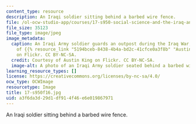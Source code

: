 ```yaml
---
content_type: resource
description: An Iraqi soldier sitting behind a barbed wire fence.
file: /ol-ocw-studio-app/courses/17-s950-social-science-and-the-iraq-and-syrian-wars-fall-2016/a3f6da3d29d1df914f46e6e019867971_17-s950f16.jpg
file_size: 35123
file_type: image/jpeg
image_metadata:
  caption: An Iraqi Army soldier guards an outpost during the Iraq War, 2008. Courtesy
    of {{% resource_link "5194bceb-8438-4b4a-bd2c-41cfce0a3f8b" "Austin King" %}}
    on Flickr. CC BY-NC-SA.
  credit: Courtesy of Austin King on Flickr. CC BY-NC-SA.
  image-alt: A photo of an Iraqi Army soldier seated behind a barbed wire fence.
learning_resource_types: []
license: https://creativecommons.org/licenses/by-nc-sa/4.0/
ocw_type: OCWImage
resourcetype: Image
title: 17-s950f16.jpg
uid: a3f6da3d-29d1-df91-4f46-e6e019867971
---
```

An Iraqi soldier sitting behind a barbed wire fence.